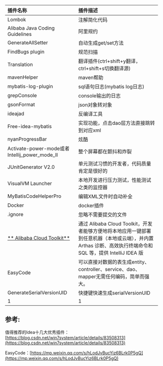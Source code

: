 | 插件名称 | 插件描述 |
| :--- | :--- |
| Lombok | 注解简化代码 |
| Alibaba Java Coding Guidelines | 阿里规约 |
| GenerateAllSetter | 自动生成get/set方法 |
| FindBugs plugin | 规范扫描 |
| Translation | 翻译插件\(ctrl+shift+y翻译，ctrl+shift+s切换翻译源\) |
| mavenHelper | maven帮助 |
| mybatis-log-plugin | sql语句日志\(mybatis log日志\) |
| grepConsole | console输出的日志 |
| gsonFormat | json对象转对象 |
| ideajad | 反编译工具 |
| Free-idea-mybatis | 实现功能，点击dao层方法直接跳转到对应xml |
| nyanProgressBar | 炫酷 |
| Activate-power-mode或者Intellij\_power\_mode\_II | 整个屏幕都在颤抖和炸裂 |
| JUnitGenerator V2.​0 | 单元测试习惯的开发者，代码质量肯定是很好的 |
| VisualVM Launcher | 本地开发进行压力测试，性能测试之类的监控器 |
| MyBatisCodeHelperPro | 编辑XML文件时自动补全 |
| Docker | docker插件 |
| .ignore | 忽略不需要提交的文件 |
| [** Alibaba Cloud Toolkit**](http://mp.weixin.qq.com/s?__biz=MzU4NzU0MDIzOQ==&mid=2247485842&idx=1&sn=18489e421ddc25b5cc38ca2283836687&chksm=fdeb3bf2ca9cb2e451e20359b5b29347d1389736eed336813eb222cc921a1ccee1c95b34855d&scene=21#wechat_redirect) | 通过  Alibaba Cloud Toolkit，开发者能够方便地将本地应用一键部署到任意机器（本地或云端），并内置 Arthas 诊断、高效执行终端命令和 SQL 等，提供 IntelliJ IDEA 版 |
| EasyCode | 可以直接对数据的表生成entity、controller、service、dao、mapper无需任何编码，简单而强大。 |
| GenerateSerialVersionUID | 快捷键快速生成serialVersionUID |
| 1 | 1 |

## 参考:

值得推荐的Idea十几大优秀插件：[https://blog.csdn.net/win7system/article/details/83508313](https://blog.csdn.net/win7system/article/details/83508313)

EasyCode：[https://mp.weixin.qq.com/s/hLodJvBucYiz6BLrk0P5gQ](https://mp.weixin.qq.com/s/hLodJvBucYiz6BLrk0P5gQ)

